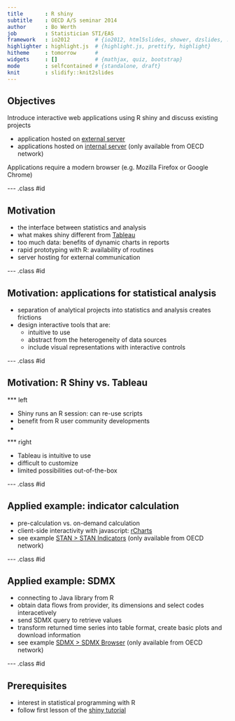```yaml
---
title       : R shiny
subtitle    : OECD A/S seminar 2014
author      : Bo Werth
job         : Statistician STI/EAS
framework   : io2012        # {io2012, html5slides, shower, dzslides, ...}
highlighter : highlight.js  # {highlight.js, prettify, highlight}
hitheme     : tomorrow      # 
widgets     : []            # {mathjax, quiz, bootstrap}
mode        : selfcontained # {standalone, draft}
knit        : slidify::knit2slides
---
```


## Objectives

Introduce interactive web applications using R shiny and discuss existing projects

- application hosted on [external server](http://oecd-icio.cloudapp.net:3838)
- applications hosted on [internal server](http://10.101.26.220:3838/industry) (only available from OECD network)

Applications require a modern browser (e.g. Mozilla Firefox or Google Chrome)

--- .class #id 

## Motivation

- the interface between statistics and analysis
- what makes shiny different from [Tableau](http://www.tableausoftware.com)
- too much data: benefits of dynamic charts in reports
- rapid prototyping with R: availability of routines
- server hosting for external communication

--- .class #id 

## Motivation: applications for statistical analysis

- separation of analytical projects into statistics and analysis creates frictions
- design interactive tools that are:
  - intuitive to use
  - abstract from the heterogeneity of data sources
  - include visual representations with interactive controls

--- .class #id 

## Motivation: R Shiny vs. Tableau

*** left

- Shiny runs an R session: can re-use scripts
- benefit from R user community developments
- 

*** right

- Tableau is intuitive to use
- difficult to customize
- limited possibilities out-of-the-box

--- .class #id 

## Applied example: indicator calculation

- pre-calculation vs. on-demand calculation
- client-side interactivity with javascript: [rCharts](http://rcharts.io/gallery/)
- see example [STAN > STAN Indicators](http://10.101.26.220:3838/industry) (only available from OECD network)

--- .class #id 

## Applied example: SDMX

- connecting to Java library from R
- obtain data flows from provider, its dimensions and select codes interacetively
- send SDMX query to retrieve values
- transform returned time series into table format, create basic plots and download information
- see example [SDMX > SDMX Browser](http://10.101.26.220:3838/industry) (only available from OECD network)

--- .class #id 

## Prerequisites

- interest in statistical programming with R
- follow first lesson of the [shiny tutorial](http://shiny.rstudio.com/tutorial)
